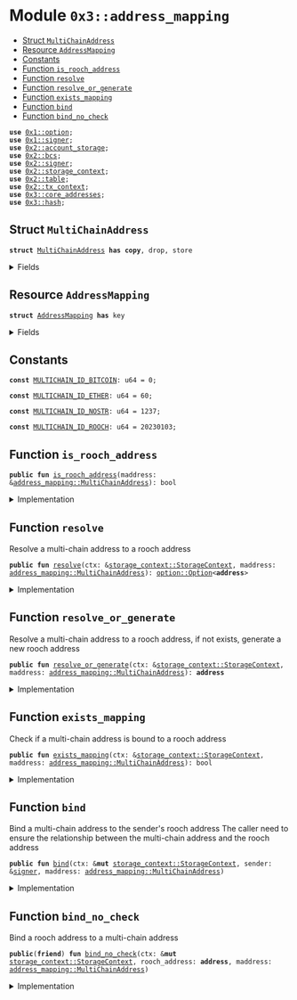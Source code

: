 
<a name="0x3_address_mapping"></a>

# Module `0x3::address_mapping`



-  [Struct `MultiChainAddress`](#0x3_address_mapping_MultiChainAddress)
-  [Resource `AddressMapping`](#0x3_address_mapping_AddressMapping)
-  [Constants](#@Constants_0)
-  [Function `is_rooch_address`](#0x3_address_mapping_is_rooch_address)
-  [Function `resolve`](#0x3_address_mapping_resolve)
-  [Function `resolve_or_generate`](#0x3_address_mapping_resolve_or_generate)
-  [Function `exists_mapping`](#0x3_address_mapping_exists_mapping)
-  [Function `bind`](#0x3_address_mapping_bind)
-  [Function `bind_no_check`](#0x3_address_mapping_bind_no_check)


<pre><code><b>use</b> <a href="">0x1::option</a>;
<b>use</b> <a href="">0x1::signer</a>;
<b>use</b> <a href="">0x2::account_storage</a>;
<b>use</b> <a href="">0x2::bcs</a>;
<b>use</b> <a href="">0x2::signer</a>;
<b>use</b> <a href="">0x2::storage_context</a>;
<b>use</b> <a href="">0x2::table</a>;
<b>use</b> <a href="">0x2::tx_context</a>;
<b>use</b> <a href="core_addresses.md#0x3_core_addresses">0x3::core_addresses</a>;
<b>use</b> <a href="hash.md#0x3_hash">0x3::hash</a>;
</code></pre>



<a name="0x3_address_mapping_MultiChainAddress"></a>

## Struct `MultiChainAddress`



<pre><code><b>struct</b> <a href="address_mapping.md#0x3_address_mapping_MultiChainAddress">MultiChainAddress</a> <b>has</b> <b>copy</b>, drop, store
</code></pre>



<details>
<summary>Fields</summary>


<dl>
<dt>
<code>multichain_id: u64</code>
</dt>
<dd>

</dd>
<dt>
<code>raw_address: <a href="">vector</a>&lt;u8&gt;</code>
</dt>
<dd>

</dd>
</dl>


</details>

<a name="0x3_address_mapping_AddressMapping"></a>

## Resource `AddressMapping`



<pre><code><b>struct</b> <a href="address_mapping.md#0x3_address_mapping_AddressMapping">AddressMapping</a> <b>has</b> key
</code></pre>



<details>
<summary>Fields</summary>


<dl>
<dt>
<code>mapping: <a href="_Table">table::Table</a>&lt;<a href="address_mapping.md#0x3_address_mapping_MultiChainAddress">address_mapping::MultiChainAddress</a>, <b>address</b>&gt;</code>
</dt>
<dd>

</dd>
</dl>


</details>

<a name="@Constants_0"></a>

## Constants


<a name="0x3_address_mapping_MULTICHAIN_ID_BITCOIN"></a>



<pre><code><b>const</b> <a href="address_mapping.md#0x3_address_mapping_MULTICHAIN_ID_BITCOIN">MULTICHAIN_ID_BITCOIN</a>: u64 = 0;
</code></pre>



<a name="0x3_address_mapping_MULTICHAIN_ID_ETHER"></a>



<pre><code><b>const</b> <a href="address_mapping.md#0x3_address_mapping_MULTICHAIN_ID_ETHER">MULTICHAIN_ID_ETHER</a>: u64 = 60;
</code></pre>



<a name="0x3_address_mapping_MULTICHAIN_ID_NOSTR"></a>



<pre><code><b>const</b> <a href="address_mapping.md#0x3_address_mapping_MULTICHAIN_ID_NOSTR">MULTICHAIN_ID_NOSTR</a>: u64 = 1237;
</code></pre>



<a name="0x3_address_mapping_MULTICHAIN_ID_ROOCH"></a>



<pre><code><b>const</b> <a href="address_mapping.md#0x3_address_mapping_MULTICHAIN_ID_ROOCH">MULTICHAIN_ID_ROOCH</a>: u64 = 20230103;
</code></pre>



<a name="0x3_address_mapping_is_rooch_address"></a>

## Function `is_rooch_address`



<pre><code><b>public</b> <b>fun</b> <a href="address_mapping.md#0x3_address_mapping_is_rooch_address">is_rooch_address</a>(maddress: &<a href="address_mapping.md#0x3_address_mapping_MultiChainAddress">address_mapping::MultiChainAddress</a>): bool
</code></pre>



<details>
<summary>Implementation</summary>


<pre><code><b>public</b> <b>fun</b> <a href="address_mapping.md#0x3_address_mapping_is_rooch_address">is_rooch_address</a>(maddress: &<a href="address_mapping.md#0x3_address_mapping_MultiChainAddress">MultiChainAddress</a>) : bool{
    maddress.multichain_id == <a href="address_mapping.md#0x3_address_mapping_MULTICHAIN_ID_ROOCH">MULTICHAIN_ID_ROOCH</a>
}
</code></pre>



</details>

<a name="0x3_address_mapping_resolve"></a>

## Function `resolve`

Resolve a multi-chain address to a rooch address


<pre><code><b>public</b> <b>fun</b> <a href="address_mapping.md#0x3_address_mapping_resolve">resolve</a>(ctx: &<a href="_StorageContext">storage_context::StorageContext</a>, maddress: <a href="address_mapping.md#0x3_address_mapping_MultiChainAddress">address_mapping::MultiChainAddress</a>): <a href="_Option">option::Option</a>&lt;<b>address</b>&gt;
</code></pre>



<details>
<summary>Implementation</summary>


<pre><code><b>public</b> <b>fun</b> <a href="address_mapping.md#0x3_address_mapping_resolve">resolve</a>(ctx: &StorageContext, maddress: <a href="address_mapping.md#0x3_address_mapping_MultiChainAddress">MultiChainAddress</a>): Option&lt;<b>address</b>&gt; {
    <b>if</b> (<a href="address_mapping.md#0x3_address_mapping_is_rooch_address">is_rooch_address</a>(&maddress)) {
        <b>return</b> <a href="_some">option::some</a>(moveos_std::bcs::to_address(maddress.raw_address))
    };
    <b>let</b> am = <a href="_global_borrow">account_storage::global_borrow</a>&lt;<a href="address_mapping.md#0x3_address_mapping_AddressMapping">AddressMapping</a>&gt;(ctx, @rooch_framework);
    <b>if</b>(<a href="_contains">table::contains</a>(&am.mapping, maddress)){
        <b>let</b> addr = <a href="_borrow">table::borrow</a>(&am.mapping, maddress);
        <a href="_some">option::some</a>(*addr)
    }<b>else</b>{
        <a href="_none">option::none</a>()
    }
}
</code></pre>



</details>

<a name="0x3_address_mapping_resolve_or_generate"></a>

## Function `resolve_or_generate`

Resolve a multi-chain address to a rooch address, if not exists, generate a new rooch address


<pre><code><b>public</b> <b>fun</b> <a href="address_mapping.md#0x3_address_mapping_resolve_or_generate">resolve_or_generate</a>(ctx: &<a href="_StorageContext">storage_context::StorageContext</a>, maddress: <a href="address_mapping.md#0x3_address_mapping_MultiChainAddress">address_mapping::MultiChainAddress</a>): <b>address</b>
</code></pre>



<details>
<summary>Implementation</summary>


<pre><code><b>public</b> <b>fun</b> <a href="address_mapping.md#0x3_address_mapping_resolve_or_generate">resolve_or_generate</a>(ctx: &StorageContext, maddress: <a href="address_mapping.md#0x3_address_mapping_MultiChainAddress">MultiChainAddress</a>): <b>address</b> {
    <b>let</b> addr = <a href="address_mapping.md#0x3_address_mapping_resolve">resolve</a>(ctx, maddress);
    <b>if</b>(<a href="_is_none">option::is_none</a>(&addr)){
        <a href="address_mapping.md#0x3_address_mapping_generate_rooch_address">generate_rooch_address</a>(maddress)
    }<b>else</b>{
        <a href="_extract">option::extract</a>(&<b>mut</b> addr)
    }
}
</code></pre>



</details>

<a name="0x3_address_mapping_exists_mapping"></a>

## Function `exists_mapping`

Check if a multi-chain address is bound to a rooch address


<pre><code><b>public</b> <b>fun</b> <a href="address_mapping.md#0x3_address_mapping_exists_mapping">exists_mapping</a>(ctx: &<a href="_StorageContext">storage_context::StorageContext</a>, maddress: <a href="address_mapping.md#0x3_address_mapping_MultiChainAddress">address_mapping::MultiChainAddress</a>): bool
</code></pre>



<details>
<summary>Implementation</summary>


<pre><code><b>public</b> <b>fun</b> <a href="address_mapping.md#0x3_address_mapping_exists_mapping">exists_mapping</a>(ctx: &StorageContext, maddress: <a href="address_mapping.md#0x3_address_mapping_MultiChainAddress">MultiChainAddress</a>): bool {
    <b>if</b> (<a href="address_mapping.md#0x3_address_mapping_is_rooch_address">is_rooch_address</a>(&maddress)) {
        <b>return</b> <b>true</b>
    };
    <b>let</b> am = <a href="_global_borrow">account_storage::global_borrow</a>&lt;<a href="address_mapping.md#0x3_address_mapping_AddressMapping">AddressMapping</a>&gt;(ctx, @rooch_framework);
    <a href="_contains">table::contains</a>(&am.mapping, maddress)
}
</code></pre>



</details>

<a name="0x3_address_mapping_bind"></a>

## Function `bind`

Bind a multi-chain address to the sender's rooch address
The caller need to ensure the relationship between the multi-chain address and the rooch address


<pre><code><b>public</b> <b>fun</b> <a href="address_mapping.md#0x3_address_mapping_bind">bind</a>(ctx: &<b>mut</b> <a href="_StorageContext">storage_context::StorageContext</a>, sender: &<a href="">signer</a>, maddress: <a href="address_mapping.md#0x3_address_mapping_MultiChainAddress">address_mapping::MultiChainAddress</a>)
</code></pre>



<details>
<summary>Implementation</summary>


<pre><code><b>public</b> <b>fun</b> <a href="address_mapping.md#0x3_address_mapping_bind">bind</a>(ctx: &<b>mut</b> StorageContext, sender: &<a href="">signer</a>, maddress: <a href="address_mapping.md#0x3_address_mapping_MultiChainAddress">MultiChainAddress</a>) {
    <a href="address_mapping.md#0x3_address_mapping_bind_no_check">bind_no_check</a>(ctx, <a href="_address_of">signer::address_of</a>(sender), maddress);
}
</code></pre>



</details>

<a name="0x3_address_mapping_bind_no_check"></a>

## Function `bind_no_check`

Bind a rooch address to a multi-chain address


<pre><code><b>public</b>(<b>friend</b>) <b>fun</b> <a href="address_mapping.md#0x3_address_mapping_bind_no_check">bind_no_check</a>(ctx: &<b>mut</b> <a href="_StorageContext">storage_context::StorageContext</a>, rooch_address: <b>address</b>, maddress: <a href="address_mapping.md#0x3_address_mapping_MultiChainAddress">address_mapping::MultiChainAddress</a>)
</code></pre>



<details>
<summary>Implementation</summary>


<pre><code><b>public</b>(<b>friend</b>) <b>fun</b> <a href="address_mapping.md#0x3_address_mapping_bind_no_check">bind_no_check</a>(ctx: &<b>mut</b> StorageContext, rooch_address: <b>address</b>, maddress: <a href="address_mapping.md#0x3_address_mapping_MultiChainAddress">MultiChainAddress</a>) {
    <b>if</b>(<a href="address_mapping.md#0x3_address_mapping_is_rooch_address">is_rooch_address</a>(&maddress)){
        //Do nothing <b>if</b> the multi-chain <b>address</b> is a rooch <b>address</b>
        <b>return</b>
    };
    <b>let</b> am = <a href="_global_borrow_mut">account_storage::global_borrow_mut</a>&lt;<a href="address_mapping.md#0x3_address_mapping_AddressMapping">AddressMapping</a>&gt;(ctx, @rooch_framework);
    <a href="_add">table::add</a>(&<b>mut</b> am.mapping, maddress, rooch_address);
    //TODO matienance the reverse mapping rooch_address -&gt; <a href="">vector</a>&lt;<a href="address_mapping.md#0x3_address_mapping_MultiChainAddress">MultiChainAddress</a>&gt;
}
</code></pre>



</details>
